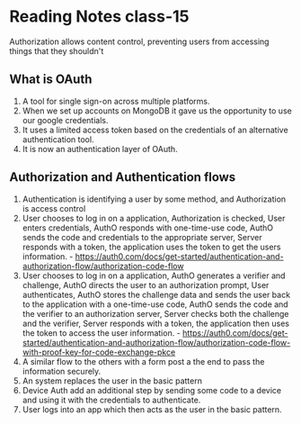 # Reading Notes class-15

Authorization allows content control, preventing users from accessing things that they shouldn't

## What is OAuth

1. A tool for single sign-on across multiple platforms.
2. When we set up accounts on MongoDB it gave us the opportunity to use our google credentials.
3. It uses a limited access token based on the credentials of an alternative authentication tool.
4. It is now an authentication layer of OAuth.

## Authorization and Authentication flows

1. Authentication is identifying a user by some method, and Authorization is access control
2. User chooses to log in on a application, Authorization is checked, User enters credentials, AuthO responds with one-time-use code, AuthO sends the code and credentials to the appropriate server, Server responds with a token, the application uses the token to get the users information. - https://auth0.com/docs/get-started/authentication-and-authorization-flow/authorization-code-flow
3. User chooses to log in on a application, AuthO generates a verifier and challenge, AuthO directs the user to an authorization prompt, User authenticates, AuthO stores the challenge data and sends the user back to the application with a one-time-use code, AuthO sends the code and the verifier to an authorization server, Server checks both the challenge and the verifier, Server responds with a token, the application then uses the token to access the user information. - https://auth0.com/docs/get-started/authentication-and-authorization-flow/authorization-code-flow-with-proof-key-for-code-exchange-pkce
4. A similar flow to the others with a form post a the end to pass the information securely.
5. An system replaces the user in the basic pattern
6. Device Auth add an additional step by sending some code to a device and using it with the credentials to authenticate.
7. User logs into an app which then acts as the user in the basic pattern.
